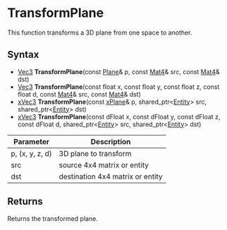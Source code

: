 # TransformPlane

This function transforms a 3D plane from one space to another.

## Syntax

- [Vec3](Vec3.md) **TransformPlane**(const [Plane](Plane.md)& p, const [Mat4](Mat4.md)& src, const [Mat4](Mat4.md)& dst)
- [Vec3](Vec3.md) **TransformPlane**(const float x, const float y, const float z, const float d, const [Mat4](Mat4.md)& src, const [Mat4](Mat4.md)& dst)
- [xVec3](xVec3.md) **TransformPlane**(const [xPlane](xPlane.md)& p, shared_ptr<[Entity](Entity.md)\> src, shared_ptr<[Entity](Entity.md)\> dst)
- [xVec3](xVec3.md) **TransformPlane**(const dFloat x, const dFloat y, const dFloat z, const dFloat d, shared_ptr<[Entity](Entity.md)\> src, shared_ptr<[Entity](Entity.md)\> dst)

Parameter | Description
---|---
p, (x, y, z, d) | 3D plane to transform
src | source 4x4 matrix or entity
dst | destination 4x4 matrix or entity

## Returns

Returns the transformed plane.
